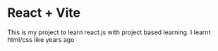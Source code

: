 # React + Vite

This is my project to learn react.js with project based learning. I learnt html/css like years ago 



